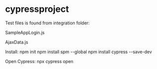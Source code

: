 ﻿# cypressproject

Test files is found from integration folder:

SampleAppLogin.js

AjaxData.js

Install:
npm init
npm install spm --global
npm install cypress --save-dev

Open Cypress:
npx cypress open


